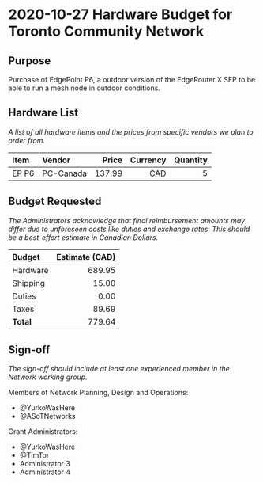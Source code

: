 # 2020-10-27 Hardware Budget for Toronto Community Network

## Purpose

Purchase of EdgePoint P6, a outdoor version of the EdgeRouter X SFP to be able to run a mesh node in outdoor conditions.

## Hardware List

_A list of all hardware items and the prices from specific vendors we plan to order from._

| Item   | Vendor   | Price | Currency | Quantity |
|:-------|:---------|------:|---------:|---------:|
| EP P6  | PC-Canada| 137.99|      CAD |        5 |


## Budget Requested

_The Administrators acknowledge that final reimbursement amounts may differ due to unforeseen costs like duties and exchange rates. This should be a best-effort estimate in Canadian Dollars._

| Budget    | Estimate (CAD) |
|:----------|---------------:|
| Hardware  |         689.95 |
| Shipping  |          15.00 |
| Duties    |           0.00 |
| Taxes     |          89.69 |
| **Total** |         779.64 |

## Sign-off

_The sign-off should include at least one experienced member in the Network working group._

Members of Network Planning, Design and Operations:
- @YurkoWasHere
- @ASoTNetworks

Grant Administrators:
- @YurkoWasHere
- @TimTor
- Administrator 3
- Administrator 4
